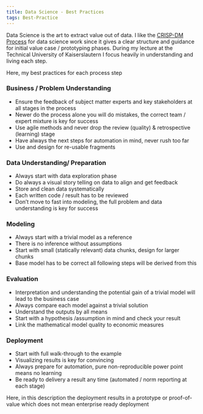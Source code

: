 ```yaml
---
title: Data Science - Best Practices
tags: Best-Practice
---
```


Data Science is the art to extract value out of data. I like the [CRISP-DM Process](https://en.wikipedia.org/wiki/Cross-industry_standard_process_for_data_mining) for data science work since it gives a clear structure and guidance for initial value case / prototyping phases. During my lecture at the Technical University of Kaiserslautern I focus heavily in understanding and living each step.

Here, my best practices for each process step

### Business / Problem Understanding

* Ensure the feedback of subject matter experts and key stakeholders at all stages in the process
* Newer do the process alone you will do mistakes, the correct team / expert mixture is key for success
* Use agile methods and never drop the review (quality) & retrospective (learning) stage
* Have always the next steps for automation in mind, never rush too far
* Use and design for re-usable fragments

### Data Understanding/ Preparation

* Always start with data exploration phase
* Do always a visual story telling on data to align and get feedback
* Store and clean data systematically
* Each written code / result has to be reviewed
* Don’t move to fast into modeling, the full problem and data understanding is key for success

### Modeling

* Always start with a trivial model as a reference
* There is no inference without assumptions
* Start with small (statically relevant) data chunks, design for larger chunks
* Base model has to be correct all following steps will be derived from this  

### Evaluation

* Interpretation and understanding the potential gain of a trivial model will lead to the business case
* Always compare each model against a trivial solution
* Understand the outputs by all means
* Start with a hypothesis /assumption in mind and check your result
* Link the mathematical model quality to economic measures

### Deployment

* Start with full walk-through to the example
* Visualizing results is key for convincing
* Always prepare for automation, pure non-reproducible power point means no learning
* Be ready to delivery a result any time (automated / norm reporting at each stage)

Here, in this description the deployment results in a prototype or proof-of-value which does not mean enterprise ready deployment
